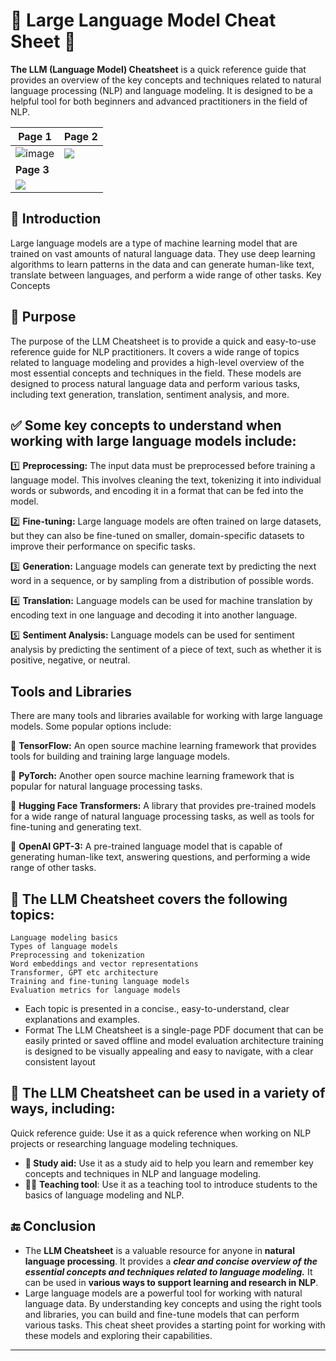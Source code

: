 # 💁 Large Language Model Cheat Sheet 📝

**The LLM (Language Model) Cheatsheet** is a quick reference guide that provides an overview of the key concepts and techniques related to natural language processing (NLP) and language modeling. It is designed to be a helpful tool for both beginners and advanced practitioners in the field of NLP.

| Page 1                                                       | Page 2                                                       |
| ------------------------------------------------------------ | ------------------------------------------------------------ |
| ![image](https://github.com/Blass2000/Large-Language-Models-/assets/89789502/6ca572c3-0d9f-4feb-b191-908ebcaae7ae) | ![](https://raw.githubusercontent.com/ashishpatel26/CheatSheet-LLM/main/Images/Slide2.PNG) |
| **Page 3**                                                   |                                                              |
| ![](https://raw.githubusercontent.com/ashishpatel26/CheatSheet-LLM/main/Images/Slide3.PNG) |                                                              |




## :information_desk_person: Introduction

Large language models are a type of machine learning model that are trained on vast amounts of natural language data. They use deep learning algorithms to learn patterns in the data and can generate human-like text, translate between languages, and perform a wide range of other tasks.
Key Concepts

## 🎯 Purpose

The purpose of the LLM Cheatsheet is to provide a quick and easy-to-use reference guide for NLP practitioners. It covers a wide range of topics related to language modeling and provides a high-level overview of the most essential concepts and techniques in the field. These models are designed to process natural language data and perform various tasks, including text generation, translation, sentiment analysis, and more.

## ✅ Some key concepts to understand when working with large language models include:

1️⃣ **Preprocessing:** The input data must be preprocessed before training a language model. This involves cleaning the text, tokenizing it into individual words or subwords, and encoding it in a format that can be fed into the model.

2️⃣ **Fine-tuning:** Large language models are often trained on large datasets, but they can also be fine-tuned on smaller, domain-specific datasets to improve their performance on specific tasks.

3️⃣ **Generation:** Language models can generate text by predicting the next word in a sequence, or by sampling from a distribution of possible words.

4️⃣ **Translation:** Language models can be used for machine translation by encoding text in one language and decoding it into another language.

5️⃣ **Sentiment Analysis:** Language models can be used for sentiment analysis by predicting the sentiment of a piece of text, such as whether it is positive, negative, or neutral.

## Tools and Libraries

There are many tools and libraries available for working with large language models. Some popular options include:

🔰 **TensorFlow:** An open source machine learning framework that provides tools for building and training large language models.

🔰 **PyTorch:** Another open source machine learning framework that is popular for natural language processing tasks.

🔰 **Hugging Face Transformers:** A library that provides pre-trained models for a wide range of natural language processing tasks, as well as tools for fine-tuning and generating text.

🔰 **OpenAI GPT-3:** A pre-trained language model that is capable of generating human-like text, answering questions, and performing a wide range of other tasks.


## 📝 The LLM Cheatsheet covers the following topics:

```Text
Language modeling basics
Types of language models
Preprocessing and tokenization
Word embeddings and vector representations
Transformer, GPT etc architecture
Training and fine-tuning language models
Evaluation metrics for language models
```

- Each topic is presented in a concise., easy-to-understand, clear explanations and examples.
- Format The LLM Cheatsheet is a single-page PDF document that can be easily printed or saved offline and model evaluation architecture training is designed to be visually appealing and easy to navigate, with a clear consistent layout

## 📃 The LLM Cheatsheet can be used in a variety of ways, including:

Quick reference guide: Use it as a quick reference when working on NLP projects or researching language modeling techniques.

- **🏫 Study aid:** Use it as a study aid to help you learn and remember key concepts and techniques in NLP and language modeling.
- 🧑‍🏫 **Teaching tool**: Use it as a teaching tool to introduce students to the basics of language modeling and NLP.


## 🔚 Conclusion

- The **LLM Cheatsheet** is a valuable resource for anyone in **natural language processing**. It provides a ***clear and concise overview of the essential concepts and techniques related to language modeling.*** It can be used in **various ways to support learning and research in NLP**.
- Large language models are a powerful tool for working with natural language data. By understanding key concepts and using the right tools and libraries, you can build and fine-tune models that can perform various tasks. This cheat sheet provides a starting point for working with these models and exploring their capabilities.

---


